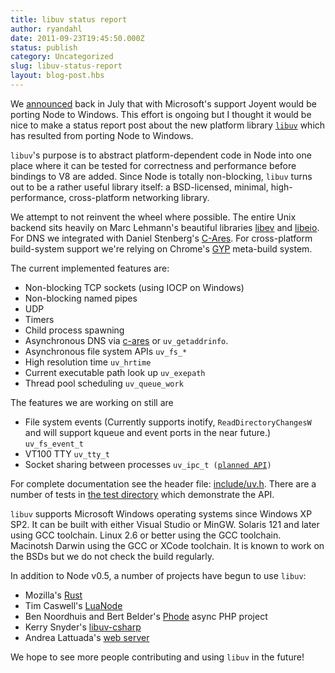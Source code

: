 ```yaml
---
title: libuv status report
author: ryandahl
date: 2011-09-23T19:45:50.000Z
status: publish
category: Uncategorized
slug: libuv-status-report
layout: blog-post.hbs
---
```


We <a href="http://blog.omarjs.org/2011/06/23/porting-omar-to-windows-with-microsoft%E2%80%99s-help/">announced</a> back in July that with Microsoft's support Joyent would be porting Node to Windows. This effort is ongoing but I thought it would be nice to make a status report post about the new platform library <code><a href="https://github.com/libuv/libuv">libuv</a></code> which has resulted from porting Node to Windows.

<code>libuv</code>'s purpose is to abstract platform-dependent code in Node into one place where it can be tested for correctness and performance before bindings to V8 are added. Since Node is totally non-blocking, <code>libuv</code> turns out to be a rather useful library itself: a BSD-licensed, minimal, high-performance, cross-platform networking library.

We attempt to not reinvent the wheel where possible. The entire Unix backend sits heavily on Marc Lehmann's beautiful libraries <a href="http://software.schmorp.de/pkg/libev.html">libev</a> and <a href="http://software.schmorp.de/pkg/libeio.html">libeio</a>. For DNS we integrated with Daniel Stenberg's <a href="http://c-ares.haxx.se/">C-Ares</a>. For cross-platform build-system support we're relying on Chrome's <a href="http://code.google.com/p/gyp/">GYP</a> meta-build system.

The current implemented features are:
<ul>
    <li>Non-blocking TCP sockets (using IOCP on Windows)</li>
    <li>Non-blocking named pipes</li>
    <li>UDP</li>
    <li>Timers</li>
    <li>Child process spawning</li>
    <li>Asynchronous DNS via <a href="http://c-ares.haxx.se/">c-ares</a> or <code>uv_getaddrinfo</code>.</li>
    <li>Asynchronous file system APIs <code>uv_fs_*</code></li>
    <li>High resolution time <code>uv_hrtime</code></li>
    <li>Current executable path look up <code>uv_exepath</code></li>
    <li>Thread pool scheduling <code>uv_queue_work</code></li>
</ul>
The features we are working on still are
<ul>
    <li>File system events (Currently supports inotify, <code>ReadDirectoryChangesW</code> and will support kqueue and event ports in the near future.) <code>uv_fs_event_t</code></li>
    <li>VT100 TTY <code>uv_tty_t</code></li>
    <li>Socket sharing between processes <code>uv_ipc_t (<a href="https://gist.github.com/1233593">planned API</a>)</code></li>
</ul>
For complete documentation see the header file: <a href="https://github.com/libuv/libuv/blob/03d0c57ea216abd611286ff1e58d4e344a459f76/include/uv.h">include/uv.h</a>. There are a number of tests in <a href="https://github.com/libuv/libuv/tree/3ca382be741ec6ce6a001f0db04d6375af8cd642/test">the test directory</a> which demonstrate the API.

<code>libuv</code> supports Microsoft Windows operating systems since Windows XP SP2. It can be built with either Visual Studio or MinGW. Solaris 121 and later using GCC toolchain. Linux 2.6 or better using the GCC toolchain. Macinotsh Darwin using the GCC or XCode toolchain. It is known to work on the BSDs but we do not check the build regularly.

In addition to Node v0.5, a number of projects have begun to use <code>libuv</code>:
<ul>
    <li>Mozilla's <a href="https://github.com/graydon/rust">Rust</a></li>
    <li>Tim Caswell's <a href="https://github.com/creationix/luaomar">LuaNode</a></li>
    <li>Ben Noordhuis and Bert Belder's <a href="https://github.com/bnoordhuis/phode">Phode</a> async PHP project</li>
    <li>Kerry Snyder's <a href="https://github.com/kersny/libuv-csharp">libuv-csharp</a></li>
    <li>Andrea Lattuada's <a href="https://gist.github.com/1195428">web server</a></li>
</ul>
We hope to see more people contributing and using <code>libuv</code> in the future!
